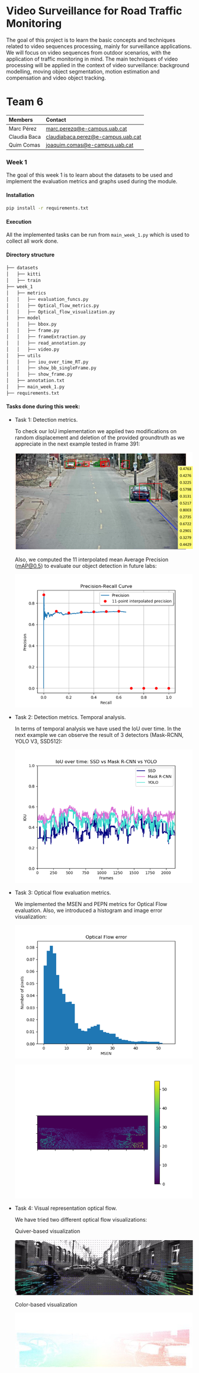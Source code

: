 # Video Surveillance for Road Traffic Monitoring

The goal of this project is to learn the basic concepts and techniques related to video sequences processing, mainly for surveillance applications. We will focus on video sequences from outdoor scenarios, with the application of traffic monitoring in mind. The main techniques of video processing will be applied in the context of video surveillance: background modelling, moving object segmentation, motion estimation and compensation and video object tracking.


# Team 6 

| Members | Contact |
| :---         |   :---    | 
| Marc Pérez   | marc.perezq@e-campus.uab.cat | 
| Claudia Baca    | claudiabaca.perez@e-campus.uab.cat  |
| Quim Comas    | joaquim.comas@e-campus.uab.cat  |



### Week 1

The goal of this week 1 is to learn about the datasets to be used and implement the evaluation metrics and graphs used during the module.

#### Installation

```bash
pip install -r requirements.txt
```
#### Execution

 All the implemented tasks can be run from ```main_week_1.py``` which is used to collect all work done.

#### Directory structure

```bash
├── datasets
│   ├── kitti
│   ├── train
├── week_1
│   ├── metrics
│   │   ├── evaluation_funcs.py
│   │   ├── Optical_flow_metrics.py
│   │   ├── Optical_flow_visualization.py
│   ├── model
│   │   ├── bbox.py
│   │   ├── frame.py
│   │   ├── frameExtraction.py
│   │   ├── read_annotation.py
│   │   ├── video.py
│   ├── utils
│   │   ├── iou_over_time_RT.py
│   │   ├── show_bb_singleFrame.py
│   │   ├── show_frame.py
│   ├── annotation.txt
│   ├── main_week_1.py
├── requirements.txt
```

#### Tasks done during this week:

- Task 1: Detection metrics.
  
  To check our IoU implementation we applied two modifications on random displacement and deletion of the provided groundtruth as we       appreciate in the next example tested in frame 391:
  
  ![alt](https://github.com/mcv-m6-video/mcv-m6-2020-team6/blob/master/results_week1/iou_results_frame391.png)
  
  
  Also, we computed the 11 interpolated mean Average Precision (mAP@0.5) to evaluate our object detection in future labs:  

  ![alt](https://github.com/mcv-m6-video/mcv-m6-2020-team6/blob/master/results_week1/precision_recall_11_interp_gt_video_modif1.png)


- Task 2: Detection metrics. Temporal analysis.
  
  In terms of temporal analysis we have used the IoU over time. In the next example we can observe the result of 3 detectors (Mask-RCNN,   YOLO V3, SSD512):
  
  ![alt](https://github.com/mcv-m6-video/mcv-m6-2020-team6/blob/master/results_week1/iou_detectors.png)



- Task 3: Optical flow evaluation metrics.

  We implemented the MSEN and PEPN metrics for Optical Flow evaluation. Also, we introduced a histogram and image error visualization:  

  ![alt](https://github.com/mcv-m6-video/mcv-m6-2020-team6/blob/master/results_week1/histogram_45.png)

  ![alt](https://github.com/mcv-m6-video/mcv-m6-2020-team6/blob/master/results_week1/error_image_45.png)



- Task 4: Visual representation optical flow.

  We have tried two different optical flow visualizations:
  
  Quiver-based visualization 


  ![alt](https://github.com/mcv-m6-video/mcv-m6-2020-team6/blob/master/results_week1/flow_gt_45_quiver.png)

  Color-based visualization


  ![alt](https://github.com/mcv-m6-video/mcv-m6-2020-team6/blob/master/results_week1/flow_gt_45_color.png)











